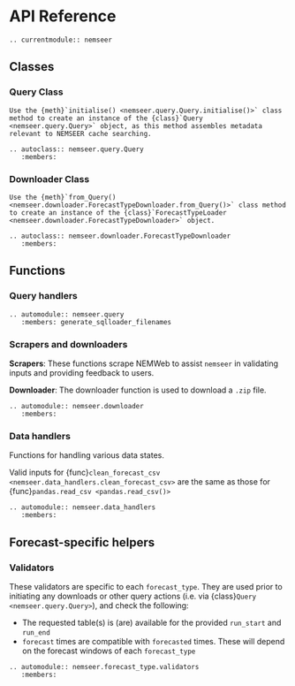# API Reference

```{eval-rst}
.. currentmodule:: nemseer
```

## Classes

### Query Class

```{note}
Use the {meth}`initialise() <nemseer.query.Query.initialise()>` class method to create an instance of the {class}`Query <nemseer.query.Query>` object, as this method assembles metadata relevant to NEMSEER cache searching.
```

```{eval-rst}
.. autoclass:: nemseer.query.Query
   :members:
```

### Downloader Class

```{note}
Use the {meth}`from_Query() <nemseer.downloader.ForecastTypeDownloader.from_Query()>` class method to create an instance of the {class}`ForecastTypeLoader <nemseer.downloader.ForecastTypeDownloader>` object.
```

```{eval-rst}
.. autoclass:: nemseer.downloader.ForecastTypeDownloader
   :members:
```

## Functions

### Query handlers

```{eval-rst}
.. automodule:: nemseer.query
   :members: generate_sqlloader_filenames
```

### Scrapers and downloaders

**Scrapers**: These functions scrape NEMWeb to assist `nemseer` in validating inputs and providing feedback to users.

**Downloader**: The downloader function is used to download a `.zip` file.

```{eval-rst}
.. automodule:: nemseer.downloader
   :members:
```

### Data handlers

Functions for handling various data states.

Valid inputs for {func}`clean_forecast_csv <nemseer.data_handlers.clean_forecast_csv>` are the same as those for {func}`pandas.read_csv <pandas.read_csv()>`

```{eval-rst}
.. automodule:: nemseer.data_handlers
   :members:
```

## Forecast-specific helpers

### Validators

These validators are specific to each `forecast_type`. They are used prior to initiating any downloads or other query actions (i.e. via {class}`Query <nemseer.query.Query>`), and check the following:

- The requested table(s) is (are) available for the provided `run_start` and `run_end`
- `forecast` times are compatible with `forecasted` times. These will depend on the forecast windows of each `forecast_type`

```{eval-rst}
.. automodule:: nemseer.forecast_type.validators
   :members:
```
